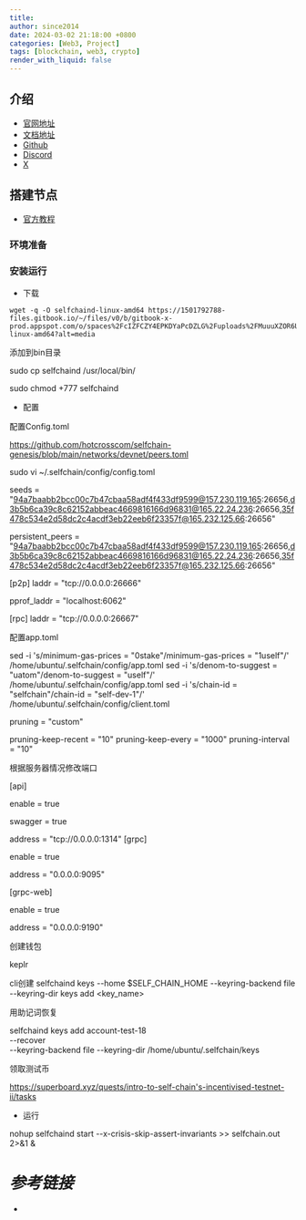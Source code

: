 ```yaml
---
title: 
author: since2014
date: 2024-03-02 21:18:00 +0800
categories: [Web3, Project]
tags: [blockchain, web3, crypto]
render_with_liquid: false
---
```


## 介绍

+ [官网地址](https://selfchain.xyz/)
+ [文档地址](https://docs.selfchain.xyz/)
+ [Github](https://github.com/FuelLabs/fuel-core)
+ [Discord](https://discord.gg/selfchainxyz)
+ [X](https://twitter.com/selfchainxyz)

## 搭建节点

+ [官方教程](https://docs.selfchain.xyz/nodes-and-validators/node-setup-guide)

### 环境准备

### 安装运行

+ 下载
  
```shell
wget -q -O selfchaind-linux-amd64 https://1501792788-files.gitbook.io/~/files/v0/b/gitbook-x-prod.appspot.com/o/spaces%2FcIZFCZY4EPKDYaPcDZLG%2Fuploads%2FMuuuXZOR6UJKBlYkv27C%2Fselfchaind-linux-amd64?alt=media
```

添加到bin目录

sudo cp selfchaind /usr/local/bin/

sudo chmod +777 selfchaind

+ 配置

配置Config.toml

https://github.com/hotcrosscom/selfchain-genesis/blob/main/networks/devnet/peers.toml

sudo vi ~/.selfchain/config/config.toml

seeds = "94a7baabb2bcc00c7b47cbaa58adf4f433df9599@157.230.119.165:26656,d3b5b6ca39c8c62152abbeac4669816166d96831@165.22.24.236:26656,35f478c534e2d58dc2c4acdf3eb22eeb6f23357f@165.232.125.66:26656"

persistent_peers = "94a7baabb2bcc00c7b47cbaa58adf4f433df9599@157.230.119.165:26656,d3b5b6ca39c8c62152abbeac4669816166d96831@165.22.24.236:26656,35f478c534e2d58dc2c4acdf3eb22eeb6f23357f@165.232.125.66:26656"

[p2p]
laddr = "tcp://0.0.0.0:26666"

pprof_laddr = "localhost:6062"

[rpc]
laddr = "tcp://0.0.0.0:26667"


配置app.toml


sed -i 's/minimum-gas-prices = "0stake"/minimum-gas-prices = "1uself"/' /home/ubuntu/.selfchain/config/app.toml
sed -i 's/denom-to-suggest = "uatom"/denom-to-suggest = "uself"/' /home/ubuntu/.selfchain/config/app.toml
sed -i 's/chain-id = "selfchain"/chain-id = "self-dev-1"/' /home/ubuntu/.selfchain/config/client.toml

pruning = "custom"

pruning-keep-recent = "10"
pruning-keep-every = "1000"
pruning-interval = "10"

根据服务器情况修改端口

[api]


enable = true

swagger = true

address = "tcp://0.0.0.0:1314"
[grpc]

enable = true

address = "0.0.0.0:9095"

[grpc-web]

enable = true

address = "0.0.0.0:9190" 
  
创建钱包

keplr

cli创建
selfchaind keys --home $SELF_CHAIN_HOME --keyring-backend file --keyring-dir keys add <key_name>


用助记词恢复

selfchaind keys add account-test-18 \
--recover \
--keyring-backend file --keyring-dir /home/ubuntu/.selfchain/keys

领取测试币

https://superboard.xyz/quests/intro-to-self-chain's-incentivised-testnet-ii/tasks

+ 运行

nohup selfchaind start --x-crisis-skip-assert-invariants >> selfchain.out 2>&1 &

# *参考链接*

+ 
